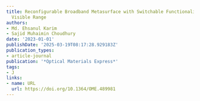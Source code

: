 ```yaml
---
title: Reconfigurable Broadband Metasurface with Switchable Functionalities in the
  Visible Range
authors:
- Md. Ehsanul Karim
- Sajid Muhaimin Choudhury
date: '2023-01-01'
publishDate: '2025-03-19T08:17:28.929183Z'
publication_types:
- article-journal
publication: '*Optical Materials Express*'
tags:
- J
links:
- name: URL
  url: https://doi.org/10.1364/OME.489981
---
```

